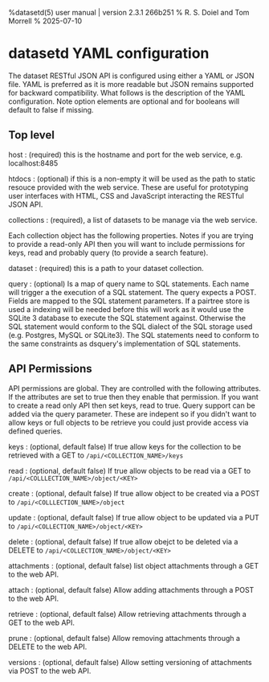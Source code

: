 %datasetd(5) user manual | version 2.3.1 266b251
% R. S. Doiel and Tom Morrell
% 2025-07-10


# datasetd YAML configuration

The dataset RESTful JSON API is configured using either a YAML or JSON file. YAML is preferred as it is more readable but JSON remains supported for backward compatibility. What follows is the description of the YAML configuration. Note option elements are optional and for booleans will default to false if missing.

## Top level

host
: (required) this is the hostname and port for the web service, e.g. localhost:8485

htdocs
: (optional) if this is a non-empty it will be used as the path to static resouce provided with the web service.
These are useful for prototyping user interfaces with HTML, CSS and JavaScript interacting the RESTful JSON API.


collections
: (required), a list of datasets to be manage via the web service.

Each collection object has the following properties. Notes if you are trying to provide a read-only API
then you will want to include permissions for keys, read and probably query (to provide a search feature).

dataset
: (required) this is a path to your dataset collection.

query
: (optional) Is a map of query name to SQL statements. Each name will trigger a the execution of a SQL statement.
The query expects a POST. Fields are mapped to the SQL statement parameters. If a pairtree store is used a
indexing will be needed before this will work as it would use the SQLite 3 database to execute the SQL statement against.
Otherwise the SQL statement would conform to the SQL dialect of the SQL storage used (e.g. Postgres, MySQL or SQLite3).
The SQL statements need to conform to the same constraints as dsquery's implementation of SQL statements.

## API Permissions

API permissions are global. They are controlled with the following attributes. If the attributes are set to true
then they enable that permission. If you want to create a read only API then set keys, read to true. Query
support can be added via the query parameter. These are indepent so if you didn't want to allow keys or full
objects to be retrieve you could just provide access via defined queries.

keys
: (optional, default false) If true allow keys for the collection to be retrieved with a GET to `/api/<COLLECTION_NAME>/keys`

read
: (optional, default false) If true allow objects to be read via a GET to `/api/<COLLLECTION_NAME>/object/<KEY>`

create
: (optional, default false) If true allow object to be created via a POST to `/api/<COLLLECTION_NAME>/object`

update
: (optional, default false) If true allow object to be updated via a PUT  to `/api/<COLLECTION_NAME>/object/<KEY>`

delete
: (optional, default false) If true allow obejct to be deleted via a DELETE to `/api/<COLLECTION_NAME>/object/<KEY>`

attachments
: (optional, default false) list object attachments through a GET to the web API.

attach
: (optional, default false) Allow adding attachments through a POST to the web API.

retrieve
: (optional, default false) Allow retrieving attachments through a GET to the web API.

prune
: (optional, default false) Allow removing attachments through a DELETE to the web API.

versions
: (optional, default false) Allow setting versioning of attachments via POST to the web API.



